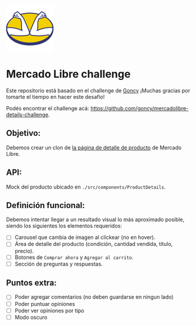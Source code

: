![MercadoLibre](./public/favicon.svg "MercadoLibre")

# Mercado Libre challenge

Este repositorio está basado en el challenge de [Goncy](https://gonzalopozzo.com/) ¡Muchas gracias por tomarte el tiempo en hacer este desafío!

Podés encontrar el challenge acá: https://github.com/goncy/mercadolibre-details-challenge.

## Objetivo:

Debemos crear un clon de [la página de detalle de producto](https://articulo.mercadolibre.com.ar/MLA-741093357-peluche-stitch-angel-lilo-1-metro-100cm-reales-gigante-_JM#position=5&search_layout=stack&type=item&tracking_id=839ad6c1-5098-41e7-914b-75a960f45a3b) de Mercado Libre.

## API:

Mock del producto ubicado en `./src/components/ProductDetails`.

## Definición funcional:

Debemos intentar llegar a un resultado visual lo más aproximado posible, siendo los siguientes los elementos requeridos:

- [ ] Carousel que cambia de imagen al clickear (no en hover).
- [ ] Área de detalle del producto (condición, cantidad vendida, título, precio).
- [ ] Botones de `Comprar ahora` y `Agregar al carrito`.
- [ ] Sección de preguntas y respuestas.

## Puntos extra:
- [ ] Poder agregar comentarios (no deben guardarse en ningun lado)
- [ ] Poder puntuar opiniones
- [ ] Poder ver opiniones por tipo
- [ ] Modo oscuro
